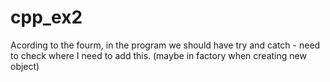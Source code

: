 # cpp_ex2

Acording to the fourm, in the program we should have try and catch - need to check where I need to add this.
(maybe in factory when creating new object)
